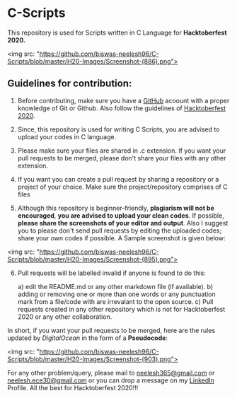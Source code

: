 # C-Scripts
 This repository is used for Scripts written in C Language for **Hacktoberfest 2020.**
 
<img src: "https://github.com/biswas-neelesh96/C-Scripts/blob/master/H20-Images/Screenshot-(886).png">

## Guidelines for contribution:

1) Before contributing, make sure you have a [GitHub](https://github.com) acoount with a proper knowledge of Git or Github. Also follow the guidelines of [Hacktoberfest 2020](https://hacktoberfest.digitalocean.com/faq).

2) Since, this repository is used for writing C Scripts, you are advised to upload your codes in C language.

3) Please make sure your files are shared in .c extension. If you want your pull requests to be merged, please don't share your files with any other extension.   

4) If you want you can create a pull request by sharing a repository or a project of your choice. Make sure the project/repository comprises of C files

5) Although this repository is beginner-friendly, **plagiarism will not be encouraged**, **you are advised to upload your clean codes**. If possible, **please share the screenshots of your editor and output**.  Also I suggest you to please don't send pull requests by editing the uploaded codes; share your own codes if possible. A Sample screenshot is given below:
 
<img src: "https://github.com/biswas-neelesh96/C-Scripts/blob/master/H20-Images/Screenshot-(895).png">


6) Pull requests will be labelled invalid if anyone is found to do this:

	a) edit the README.md or any other markdown file (if available).
	b) adding or removing one or more than one words or any punctuation mark from a file/code with are irrevalant to the open source.
	c) Pull requests created in any other repository which is not for Hacktoberfest 2020 or  any other collaboration.
 
 In short, if you want your pull requests to be merged, here are the rules updated by *DigitalOcean* in the form of a **Pseudocode**:
 
<img src: "https://github.com/biswas-neelesh96/C-Scripts/blob/master/H20-Images/Screenshot-(903).png">

For any other problem/query, please mail to [neelesh365@gmail.com](mailto:neelesh365@gmail.com) or [neelesh.ece30@gmail.com](mailto:neelesh.ece30@gmail.com) or you can drop a message on my [LinkedIn](https://www.linkedin.com/in/neelesh-biswas-88a255142/) Profile. All the best for Hacktoberfest 2020!!! 

 
